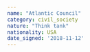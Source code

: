 ```yaml
---
name: "Atlantic Council"
category: civil_society
nature: "Think tank"
nationality: USA
date_signed: '2018-11-12'
---
```

    